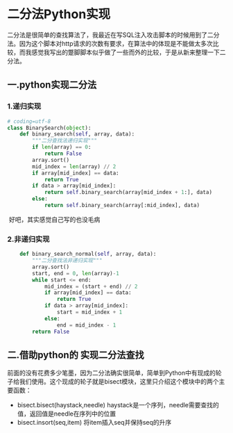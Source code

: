 # 二分法Python实现

​	二分法是很简单的查找算法了，我最近在写SQL注入攻击脚本的时候用到了二分法。因为这个脚本对http请求的次数有要求，在算法中的体现是不能做太多次比较，而我感觉我写出的蹩脚脚本似乎做了一些而外的比较，于是从新来整理一下二分法。

## 一.python实现二分法

### 1.递归实现

```````python
# coding=utf-8
class BinarySearch(object):
    def binary_search(self, array, data):
        """二分查找法递归实现"""
        if len(array) == 0:
            return False
        array.sort()
        mid_index = len(array) // 2
        if array[mid_index] == data:
            return True
        if data > array[mid_index]:
            return self.binary_search(array[mid_index + 1:], data)
        else:
            return self.binary_search(array[:mid_index], data)
```````

​	好吧，其实感觉自己写的也没毛病

### 2.非递归实现

```````python
    def binary_search_normal(self, array, data):
        """二分查找法非递归实现"""
        array.sort()
        start, end = 0, len(array)-1
        while start <= end:
            mid_index = (start + end) // 2
            if array[mid_index] == data:
                return True
            if data > array[mid_index]:
                start = mid_index + 1
            else:
                end = mid_index - 1
        return False
```````



## 二.借助python的	实现二分法查找

​	前面的没有花费多少笔墨，因为二分法确实很简单，简单到Python中有现成的轮子给我们使用。这个现成的轮子就是bisect模块，这里只介绍这个模块中的两个主要函数：

* bisect.bisect(haystack,needle) haystack是一个序列，needle需要查找的值，返回值是needle在序列中的位置
* bisect.insort(seq,item) 将item插入seq并保持seq的升序

   

